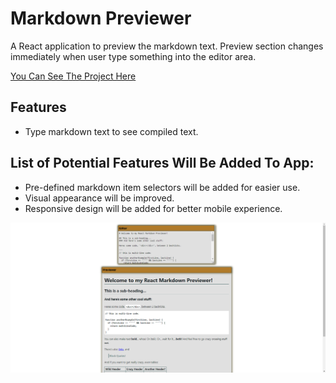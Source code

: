 # Markdown Previewer

A React application to preview the markdown text. Preview section changes immediately when user type something into the editor area.

[You Can See The Project Here](https://kubilayture-markdown-previewer-app.netlify.app)

## Features

- Type markdown text to see compiled text.

## List of Potential Features Will Be Added To App:

- Pre-defined markdown item selectors will be added for easier use.
- Visual appearance will be improved.
- Responsive design will be added for better mobile experience.

![image info](/1.png)